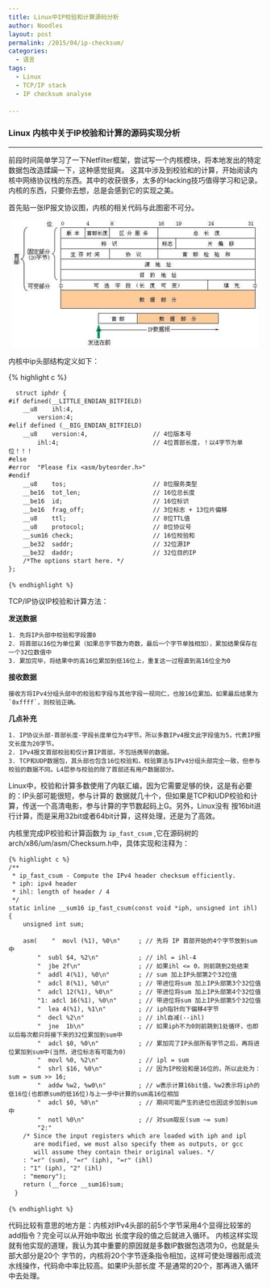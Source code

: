 ```yaml
---
title: Linux中IP校验和计算源码分析
author: Noodles
layout: post
permalink: /2015/04/ip-checksum/
categories:
  - 语言
tags:
  - Linux
  - TCP/IP stack
  - IP checksum analyse
  
---
```


### Linux 内核中关于IP校验和计算的源码实现分析

------------------------------------------------------------

  前段时间简单学习了一下Netfilter框架，尝试写一个内核模块，将本地发出的特定数据包改造蹂躏一下，这种感觉挺爽。
  这其中涉及到校验和的计算，开始阅读内核中网络协议栈的东西。其中的收获很多，太多的Hacking技巧值得学习和记录。
  内核的东西，只要你去想，总是会感到它的实现之美。

  
  首先贴一张IP报文协议图，内核的相关代码与此图密不可分。
  <center><img src="/images/study/ip_checksum/ip.jpg"></center>
  

<!--more-->

  
  内核中ip头部结构定义如下：
  
  {% highlight c %}
  
	  struct iphdr {
	#if defined(__LITTLE_ENDIAN_BITFIELD)
		__u8	ihl:4,
			version:4;
	#elif defined (__BIG_ENDIAN_BITFIELD)
		__u8	version:4,					// 4位版本号
			ihl:4;							// 4位首部长度，！以4字节为单位！！！
	#else
	#error	"Please fix <asm/byteorder.h>"
	#endif
		__u8	tos;						// 8位服务类型
		__be16	tot_len;					// 16位总长度
		__be16	id;							// 16位标识
		__be16	frag_off;					// 3位标志 + 13位片偏移
		__u8	ttl;						// 8位TTL值
		__u8	protocol;					// 8位协议号
		__sum16	check;						// 16位校验和
		__be32	saddr;						// 32位源IP
		__be32	daddr;						// 32位目的IP
		/*The options start here. */
	};
	
	{% endhighlight %}
	  
  TCP/IP协议IP校验和计算方法：
  
  **发送数据**
  
	1. 先将IP头部中校验和字段置0
	2. 将首部以16位为单位累（如果总字节数为奇数，最后一个字节单独相加），累加结果保存在一个32位数值中
	3. 累加完毕，将结果中的高16位累加到低16位上，重复这一过程直到高16位全为0

  **接收数据**
  
    接收方将IPv4分组头部中的校验和字段与其他字段一视同仁，也按16位累加。如果最后结果为`0xffff`，则校验正确。
	
  **几点补充**
  
    1. IP协议头部-首部长度-字段长度单位为4字节。所以多数IPv4报文此字段值为5，代表IP报文长度为20字节。
	2. IPv4报文首部校验和仅计算IP首部，不包括携带的数据。
	3. TCP和UDP数据包，其头部也包含16位校验和，校验算法与IPv4分组头部完全一致，但参与校验的数据不同。L4层参与校验的除了首部还有用户数据部分。
	
  Linux中，校验和计算多数使用了内联汇编，因为它需要足够的快，这是有必要的：IP头部可能很短，参与计算的
  数据就几十个，但如果是TCP和UDP校验和计算，传送一个高清电影，参与计算的字节数起码上G。另外，Linux没有
  按16bit进行计算，而是采用32bit或者64bit计算，这样处理，还是为了高效。
  
  内核里完成IP校验和计算函数为 `ip_fast_csum` ,它在源码树的arch/x86/um/asm/Checksum.h中，具体实现和注释为：

    {% highlight c %}
	/**
	 * ip_fast_csum - Compute the IPv4 header checksum efficiently.
	 * iph: ipv4 header
	 * ihl: length of header / 4
	 */
	static inline __sum16 ip_fast_csum(const void *iph, unsigned int ihl)
	{
		unsigned int sum;

		asm(	"  movl (%1), %0\n"		; // 先将 IP 首部开始的4个字节放到sum中
			"  subl $4, %2\n"			; // ihl = ihl-4
			"  jbe 2f\n"				; // 如果ihl <= 0，则前跳到2处结束
			"  addl 4(%1), %0\n"		; // sum 加上IP头部第2个32位值
			"  adcl 8(%1), %0\n"		; // 带进位将sum 加上IP头部第3个32位值
			"  adcl 12(%1), %0\n"		; // 带进位将sum 加上IP头部第4个32位值
			"1: adcl 16(%1), %0\n"		; // 带进位将sum 加上IP头部第5个32位值
			"  lea 4(%1), %1\n"			; // iph指针向下偏移4字节
			"  decl %2\n"				; // ihl自减(--ihl)
			"  jne	1b\n"				; // 如果iph不为0则前跳到1处循环，也即以后每次都只将接下来的32位累加到sum中
			"  adcl $0, %0\n"			; // 累加完了IP头部所有字节之后，再将进位累加到sum中(当然，进位标志有可能为0)
			"  movl %0, %2\n"			; // ipl = sum
			"  shrl $16, %0\n"			; // 因为IP校验和是16位的，所以此处为： sum = sum >> 16;
			"  addw %w2, %w0\n"			; // w表示计算16bit值，%w2表示将iph的低16位(也即原sum的低16位)与上一步中计算的sum高16位相加
			"  adcl $0, %0\n"			; // 期间可能产生的进位也因这步加到sum中
			"  notl %0\n"				; // 对sum取反(sum ~= sum)
			"2:"
		/* Since the input registers which are loaded with iph and ipl
		   are modified, we must also specify them as outputs, or gcc
		   will assume they contain their original values. */
		: "=r" (sum), "=r" (iph), "=r" (ihl)
		: "1" (iph), "2" (ihl)
		: "memory");
		return (__force __sum16)sum;
	　}

    {% endhighlight %}
	
  代码比较有意思的地方是：内核对IPv4头部的前5个字节采用4个显得比较笨的add指令？完全可以从开始中取出
  长度字段的值之后就进入循环。
  内核这样实现就有他实现的道理，我认为其中重要的原因就是多数IP数据包选项为0，也就是头部大部分是20个
  字节的，内核将20个字节逐条指令相加，这样可使处理器形成流水线操作，代码命中率比较高。如果IP头部长度
  不是通常的20个，那再进入循环中去处理。
  
  
  

